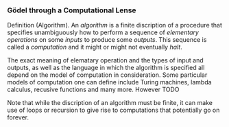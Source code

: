 
### Gödel through a Computational Lense

Definition (Algorithm).
An *algorithm* is a finite discription of a procedure that specifies unambiguously how to perform a sequence of *elementary operations* on some *inputs* to produce some *outputs*. This sequence is called a *computation* and it might or might not eventually *halt*.

The exact meaning of elematary operation and the types of input and outputs, as well as the language in which the algorithm is specified all depend on the model of computation in consideration. Some particular models of computation one can define include Turing machines, lambda calculus, recusive functions and many more. However TODO

Note that while the discription of an algorithm must be finite, it can make use of loops or recursion to give rise to computations that potentially go on forever.